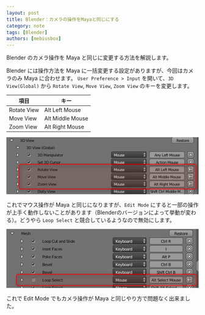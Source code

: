 ```yaml
---
layout: post
title: Blender：カメラの操作をMayaと同じにする
category: note
tags: [Blender]
authors: [mebiusbox]
---
```


Blender のカメラ操作を Maya と同じに変更する方法を解説します。

<!-- truncate -->

Blender には操作方法を Maya に一括変更する設定がありますが、今回はカメラのみ Maya に合わせます。
`User Preference > Input` を開いて、`3D View(Global)` から `Rotate View`, `Move View`, `Zoom View` のキーを変更します。

項目 | キー
---|---
Rotate View | Alt Left Mouse
Move View | Alt Middle Mouse
Zoom View | Alt Right Mouse

![screen](/img/post/2016/2016-06-24-blender-maya-camera.png)

これでマウス操作が Maya と同じになりますが、`Edit Mode` にすると一部の操作が上手く動作しないことがあります（Blenderのバージョンによって挙動が変わる）。どうやら `Loop Select` と競合しているようなので無効にします。

![loopselect](/img/post/2016/2016-06-24-blender-maya-camera-loopselect.png)

これで Edit Mode でもカメラ操作が Maya と同じやり方で問題なく出来ました。
